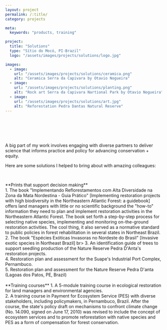 ```yaml
---
layout: project
permalink: /:title/
category: projects

meta:
  keywords: "products, training"

project:
  title: "Solutions"
  type: "Sítio do Mocó, PI-Brazil"
  logo: "/assets/images/projects/solutions/logo.jpg"

images:
  - image:
    url: "/assets/images/projects/solutions/ceramica.png"
    alt: "Ceramica Serra da Capivara by Otavio Nogueira"
  - image:
    url: "/assets/images/projects/solutions/planting.png"
    alt: "Rock art Serra da Capivara Nartional Park by Otavio Nogueira"
  - image:
    url: "/assets/images/projects/solutions/art.jpg"
    alt: "Reforestation Pedra Dantas Natural Reserve"
---
```

<p style="padding-top:50px">

<br>
<p>A big part of my work involves engaging with diverse partners to deliver science that informs practice and policy for advancing conservation + equity.
<br>
<p>Here are some solutions I helped to bring about with amazing colleagues:<p>
<br>

<p style="font-size:14px;">
**Prints that support decision making**
<br>
1. The book "Implementando Reflorestamentos com Alta Diversidade na Zona da Mata Nordestina - Guia Prático" [Implementing restoration projects with high biodiversity in the Northeastern Atlantic Forest: a guidebook] offers land managers with little or no scientific background the "how-to" information they need to plan and implement restoration activities in the Northeastern Atlantic Forest. The book set forth a step-by-step process for selecting native species, implementing and monitoring on-the-ground restoration activities.
The cool thing, it also served as a normative standard to public policies in forest rehabilitation in several states in Northeast Brazil.
<br>
2. The book "Espécies Exóticas Invasoras no Nordeste do Brasil" [Invasive exotic species in Northeast Brazil]
br>
3. An identification guide of trees to support seedling production of the Nature Reserve Pedra D'Anta's restoration projects.
<br>
4. Restoration plan and assessment for the Suape's Industrial Port Complex, Pernambuco.
<br>
5. Restoration plan and assessment for the Nature Reserve Pedra D'anta (Lagoas dos Patos, PE, Brazil)
<br>
<br>
 **Training courses**
1. A 5-module training course in ecological restoration for land managers and environmental agencies.
<br>
2. A training course in Payment for Ecosystem Service (PES) with diverse stakeholders, including policymakers, in Pernambuco, Brazil. After the course, the state's policy draft on mechanisms to confront climate change (No. 14.090, signed on June 17, 2010) was revised to include the concept of ecosystem services and to promote reforestation with native species and PES as a form of compensation for forest conservation.</p>
